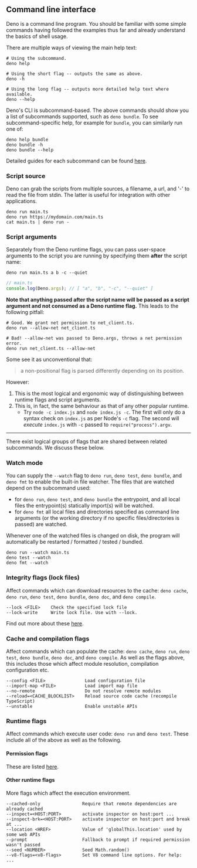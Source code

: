 ## Command line interface

Deno is a command line program. You should be familiar with some simple commands
having followed the examples thus far and already understand the basics of shell
usage.

There are multiple ways of viewing the main help text:

```shell
# Using the subcommand.
deno help

# Using the short flag -- outputs the same as above.
deno -h

# Using the long flag -- outputs more detailed help text where available.
deno --help
```

Deno's CLI is subcommand-based. The above commands should show you a list of
subcommands supported, such as `deno bundle`. To see subcommand-specific help,
for example for `bundle`, you can similarly run one of:

```shell
deno help bundle
deno bundle -h
deno bundle --help
```

Detailed guides for each subcommand can be found [here](../tools.md).

### Script source

Deno can grab the scripts from multiple sources, a filename, a url, and '-' to
read the file from stdin. The latter is useful for integration with other
applications.

```shell
deno run main.ts
deno run https://mydomain.com/main.ts
cat main.ts | deno run -
```

### Script arguments

Separately from the Deno runtime flags, you can pass user-space arguments to the
script you are running by specifying them **after** the script name:

```shell
deno run main.ts a b -c --quiet
```

```ts
// main.ts
console.log(Deno.args); // [ "a", "b", "-c", "--quiet" ]
```

**Note that anything passed after the script name will be passed as a script
argument and not consumed as a Deno runtime flag.** This leads to the following
pitfall:

```shell
# Good. We grant net permission to net_client.ts.
deno run --allow-net net_client.ts

# Bad! --allow-net was passed to Deno.args, throws a net permission error.
deno run net_client.ts --allow-net
```

Some see it as unconventional that:

> a non-positional flag is parsed differently depending on its position.

However:

1. This is the most logical and ergonomic way of distinguishing between runtime
   flags and script arguments.
2. This is, in fact, the same behaviour as that of any other popular runtime.
   - Try `node -c index.js` and `node index.js -c`. The first will only do a
     syntax check on `index.js` as per Node's `-c` flag. The second will
     _execute_ `index.js` with `-c` passed to `require("process").argv`.

---

There exist logical groups of flags that are shared between related subcommands.
We discuss these below.

### Watch mode

You can supply the `--watch` flag to `deno run`, `deno test`, `deno bundle`, and
`deno fmt` to enable the built-in file watcher. The files that are watched
depend on the subcommand used:

- for `deno run`, `deno test`, and `deno bundle` the entrypoint, and all local
  files the entrypoint(s) statically import(s) will be watched.
- for `deno fmt` all local files and directories specified as command line
  arguments (or the working directory if no specific files/directories is
  passed) are watched.

Whenever one of the watched files is changed on disk, the program will
automatically be restarted / formatted / tested / bundled.

```
deno run --watch main.ts
deno test --watch
deno fmt --watch
```

### Integrity flags (lock files)

Affect commands which can download resources to the cache: `deno cache`,
`deno run`, `deno test`, `deno bundle`, `deno doc`, and `deno compile`.

```
--lock <FILE>    Check the specified lock file
--lock-write     Write lock file. Use with --lock.
```

Find out more about these
[here](../linking_to_external_code/integrity_checking.md).

### Cache and compilation flags

Affect commands which can populate the cache: `deno cache`, `deno run`,
`deno test`, `deno bundle`, `deno doc`, and `deno compile`. As well as the flags
above, this includes those which affect module resolution, compilation
configuration etc.

```
--config <FILE>               Load configuration file
--import-map <FILE>           Load import map file
--no-remote                   Do not resolve remote modules
--reload=<CACHE_BLOCKLIST>    Reload source code cache (recompile TypeScript)
--unstable                    Enable unstable APIs
```

### Runtime flags

Affect commands which execute user code: `deno run` and `deno test`. These
include all of the above as well as the following.

#### Permission flags

These are listed [here](./permissions.md#permissions-list).

#### Other runtime flags

More flags which affect the execution environment.

```
--cached-only                Require that remote dependencies are already cached
--inspect=<HOST:PORT>        activate inspector on host:port ...
--inspect-brk=<HOST:PORT>    activate inspector on host:port and break at ...
--location <HREF>            Value of 'globalThis.location' used by some web APIs
--prompt                     Fallback to prompt if required permission wasn't passed
--seed <NUMBER>              Seed Math.random()
--v8-flags=<v8-flags>        Set V8 command line options. For help: ...
```
